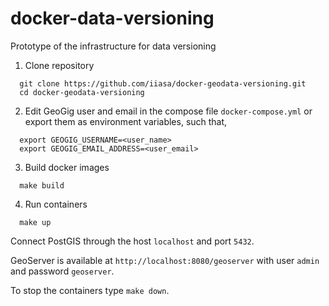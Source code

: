 # docker-data-versioning
Prototype of the infrastructure for data versioning

1. Clone repository 
  ```
    git clone https://github.com/iiasa/docker-geodata-versioning.git
    cd docker-geodata-versioning
  ```
2. Edit GeoGig user and email in the compose file `docker-compose.yml` or export them as environment variables, such that,
  ```
    export GEOGIG_USERNAME=<user_name>
    export GEOGIG_EMAIL_ADDRESS=<user_email>
  ```
3. Build docker images
  ``` 
    make build
  ``` 
4. Run containers
  ``` 
    make up
  ``` 
Connect PostGIS through the host `localhost` and port `5432`. 

GeoServer is available at `http://localhost:8080/geoserver` with user `admin` and password `geoserver`.

To stop the containers type `make down`.

